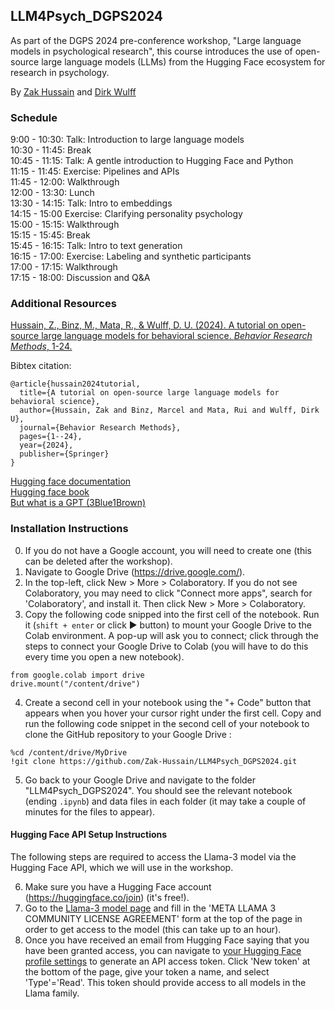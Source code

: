 ## LLM4Psych_DGPS2024

As part of the DGPS 2024 pre-conference workshop, "Large language models in psychological research", this course introduces the use of open-source large language models (LLMs) from the Hugging Face ecosystem for research in psychology.

By [Zak Hussain](https://zak-hussain.github.io/) and [Dirk Wulff](https://www.mpib-berlin.mpg.de/person/93374/2549)

### Schedule

9:00 - 10:30: Talk: Introduction to large language models<br>
10:30 - 11:45: Break<br>
10:45 - 11:15: Talk: A gentle introduction to Hugging Face and Python<br>
11:15 - 11:45: Exercise:  Pipelines and APIs<br>
11:45 - 12:00: Walkthrough<br>
12:00 - 13:30: Lunch<br>
13:30 - 14:15: Talk: Intro to embeddings<br>
14:15 - 15:00 Exercise: Clarifying personality psychology<br>
15:00 - 15:15: Walkthrough<br>
15:15 - 15:45: Break<br>
15:45 - 16:15: Talk: Intro to text generation<br>
16:15 - 17:00: Exercise: Labeling and synthetic participants<br>
17:00 - 17:15: Walkthrough<br>
17:15 - 18:00: Discussion and Q&A<br>

### Additional Resources

<a href="https://doi.org/10.3758/s13428-024-02455-8">Hussain, Z., Binz, M., Mata, R., & Wulff, D. U. (2024). A tutorial on open-source large language models for behavioral science. *Behavior Research Methods*, 1-24.
</a>

Bibtex citation:

```
@article{hussain2024tutorial,
  title={A tutorial on open-source large language models for behavioral science},
  author={Hussain, Zak and Binz, Marcel and Mata, Rui and Wulff, Dirk U},
  journal={Behavior Research Methods},
  pages={1--24},
  year={2024},
  publisher={Springer}
}
```

[Hugging face documentation](https://huggingface.co/docs)<br>
[Hugging face book](https://transformersbook.com/)<br>
[But what is a GPT (3Blue1Brown)](https://www.youtube.com/watch?v=wjZofJX0v4M&list=PLZHQObOWTQDNU6R1_67000Dx_ZCJB-3pi&index=5)<br>

### Installation Instructions
0. If you do not have a Google account, you will need to create one (this can be deleted after the workshop).
1. Navigate to Google Drive (https://drive.google.com/).
2. In the top-left, click New > More > Colaboratory. If you do not see Colaboratory, you may need to click "Connect more apps", 
search for 'Colaboratory', and install it. Then click New > More > Colaboratory.
3. Copy the following code snipped into the first cell of the notebook. Run it (```shift + enter``` or click &#9658; button) to mount your Google Drive to the Colab environment.
A pop-up will ask you to connect; click through the steps to connect your Google Drive to Colab (you will have to do this
every time you open a new notebook).
```
from google.colab import drive
drive.mount("/content/drive")
```
4. Create a second cell in your notebook using the "+ Code" button that appears when you hover your cursor right under the first cell. Copy and run the following code snippet in the second cell of your notebook to clone the GitHub repository to your Google Drive :
```
%cd /content/drive/MyDrive
!git clone https://github.com/Zak-Hussain/LLM4Psych_DGPS2024.git
```
5. Go back to your Google Drive and navigate to the folder "LLM4Psych_DGPS2024". You should see the relevant notebook (ending `.ipynb`) and data files in each folder (it may take  a couple of minutes for the files to appear).

#### Hugging Face API Setup Instructions
The following steps are required to access the Llama-3 model via the Hugging Face API, which we will use in the workshop.

6. Make sure you have a Hugging Face account (https://huggingface.co/join) (it's free!). 
7. Go to the [Llama-3 model page](https://huggingface.co/meta-llama/Meta-Llama-3-8B-Instruct) and fill in the 'META LLAMA 3 COMMUNITY LICENSE AGREEMENT' form at the top of the page in order to get access to the model (this can take up to an hour). 
8. Once you have received an email from Hugging Face saying that you have been granted access, you can navigate to [your Hugging Face profile settings](https://huggingface.co/settings/tokens) to generate an API access token. Click 'New token' at the bottom of the page, give your token a name, and select  'Type'='Read'. This token should provide access to all models in the Llama family. 
